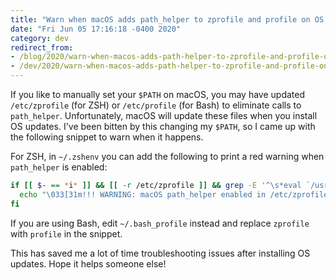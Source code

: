 ```yaml
---
title: "Warn when macOS adds path_helper to zprofile and profile on OS updates"
date: "Fri Jun 05 17:16:18 -0400 2020"
category: dev
redirect_from:
- /blog/2020/warn-when-macos-adds-path-helper-to-zprofile-and-profile-on-os-updates.html
- /dev/2020/warn-when-macos-adds-path-helper-to-zprofile-and-profile-on-os-updates.html
---
```


If you like to manually set your `$PATH` on macOS, you may have updated
`/etc/zprofile` (for ZSH) or `/etc/profile` (for Bash) to eliminate calls to
`path_helper`. Unfortunately, macOS will update these files when you install
OS updates. I've been bitten by this changing my `$PATH`, so I came up with
the following snippet to warn when it happens.

For ZSH, in `~/.zshenv` you can add the following to print a red warning when
`path_helper` is enabled:

```sh
if [[ $- == *i* ]] && [[ -r /etc/zprofile ]] && grep -E '^\s*eval `/usr/libexec/path_helper' /etc/zprofile > /dev/null; then
  echo "\033[31m!!! WARNING: macOS path_helper enabled in /etc/zprofile !!!\033[m" >&2
fi
```

If you are using Bash, edit `~/.bash_profile` instead and replace `zprofile`
with `profile` in the snippet.

This has saved me a lot of time troubleshooting issues after installing OS
updates. Hope it helps someone else!
